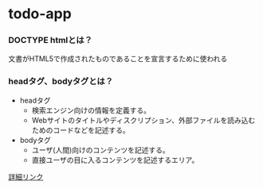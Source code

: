 # todo-app

### DOCTYPE htmlとは？
文書がHTML5で作成されたものであることを宣言するために使われる

### headタグ、bodyタグとは？
- headタグ
  - 検索エンジン向けの情報を定義する。
  - Webサイトのタイトルやディスクリプション、外部ファイルを読み込むためのコードなどを記述する。
- bodyタグ
  - ユーザ(人間)向けのコンテンツを記述する。
  - 直接ユーザの目に入るコンテンツを記述するエリア。

[詳細リンク](https://www.webnoiroha.net/html-head-body/)